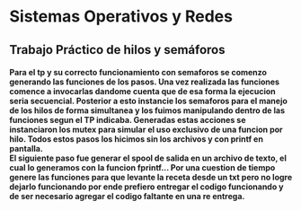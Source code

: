 # Sistemas Operativos y Redes



## Trabajo Práctico de hilos y semáforos


#### Para el tp y su correcto funcionamiento con semaforos se comenzo generando las funciones de los pasos. Una vez realizada las funciones comence a invocarlas dandome cuenta que de esa forma la ejecucion seria secuencial. Posterior a esto instancie los semaforos para el manejo de los hilos de forma simultanea y los fuimos manipulando dentro de las funciones segun el TP indicaba. Generadas estas acciones se instanciaron los mutex para simular el uso exclusivo de una funcion por hilo. Todos estos pasos los hicimos sin los archivos y con printf en pantalla. <br> El siguiente paso fue generar el spool de salida en un archivo de texto, el cual lo generamos con la funcion fprintf... Por una cuestion de tiempo genere las funciones para que levante la receta desde un txt pero no logre dejarlo funcionando por ende prefiero entregar el codigo funcionando y de ser necesario agregar el codigo faltante en una re entrega.


